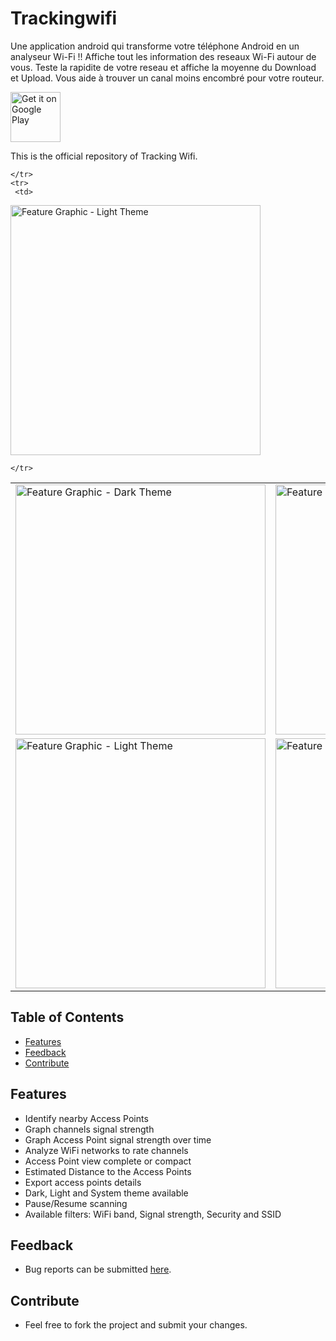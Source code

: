 # Trackingwifi
Une application android qui transforme votre téléphone Android en un analyseur Wi-Fi !! Affiche tout les information des reseaux Wi-Fi autour de vous.
Teste la rapidite de votre reseau et affiche la moyenne du Download et Upload. 
Vous aide à trouver un canal moins encombré pour votre routeur.

[<img src="https://play.google.com/intl/en_us/badges/images/generic/en_badge_web_generic.png" alt="Get it on Google Play" height="80">](https://play.google.com/store/apps/details?id=lotfi.habbiche.trackingwifi)


This is the official repository of Tracking Wifi.
<table  >
  <tr style="border:0;">
    <td>
      <img src="https://github.com/lotfi1234/trackingwifi/blob/master/screens/133220430_3796833173710390_1018125195199945628_n.jpg" alt="Feature Graphic - Dark Theme" height="400">
    </td>
    <td>
   
<img src="https://github.com/lotfi1234/trackingwifi/blob/master/screens/133280455_151311596470443_8145226151110185963_n.jpg" alt="Feature Graphic - Light Theme" height="400">
    </td>
       <td>
   
<img src="https://github.com/lotfi1234/trackingwifi/blob/master/screens/117877722_4237147709689491_6484744002078945847_n.jpg" alt="Feature Graphic - Light Theme" height="400">
    </td>
  </tr>
   <tr>
       <td>
<img src="https://github.com/lotfi1234/trackingwifi/blob/master/screens/133342460_964810960592820_918575228008503846_n.jpg" alt="Feature Graphic - Light Theme" height="400">
    </td>
       <td>
   
<img src="https://github.com/lotfi1234/trackingwifi/blob/master/screens/118199352_303446637655318_5742244926709838230_n.jpg" alt="Feature Graphic - Light Theme" height="400">
    </td>
     <td>
   
<img src="https://github.com/lotfi1234/trackingwifi/blob/master/screens/133563333_417956312971211_3617901204716424786_n.jpg" alt="Feature Graphic - Light Theme" height="400">
    </td>
    
    </tr>
    <tr>
     <td>
   
<img src="https://github.com/lotfi1234/trackingwifi/blob/master/screens/133563333_732065991061313_518262795838436720_n.jpg" alt="Feature Graphic - Light Theme" height="400">
    </td>
     <td>
   
<img src="https://github.com/lotfi1234/trackingwifi/blob/master/screens/133579519_258157702410128_1342829794162237451_n.jpg" alt="Feature Graphic - Light Theme" height="400">
    </td>
      <td>
   
<img src="https://github.com/lotfi1234/trackingwifi/blob/master/screens/133822236_214578953599648_1155108453097346527_n.jpg" alt="Feature Graphic - Light Theme" height="400">
    </td>
    
    </tr>
  </table>

## Table of Contents
- [Features](#features)
- [Feedback](#feedback)
- [Contribute](#contribute)

## Features
* Identify nearby Access Points
* Graph channels signal strength
* Graph Access Point signal strength over time
* Analyze WiFi networks to rate channels
* Access Point view complete or compact
* Estimated Distance to the Access Points
* Export access points details
* Dark, Light and System theme available
* Pause/Resume scanning
* Available filters: WiFi band, Signal strength, Security and SSID


## Feedback
* Bug reports can be submitted [here](https://github.com/lotfi1234/trackingwifi/issues).
## Contribute
* Feel free to fork the project and submit your changes.



